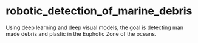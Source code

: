 # robotic_detection_of_marine_debris
Using deep learning and deep visual models, the goal is detecting man made debris and plastic in the Euphotic Zone of the oceans.
